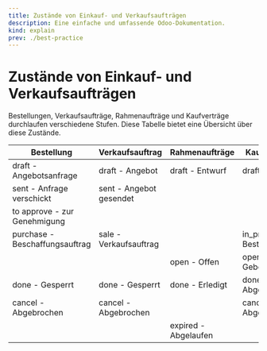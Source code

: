 ```yaml
---
title: Zustände von Einkauf- und Verkaufsaufträgen
description: Eine einfache und umfassende Odoo-Dokumentation.
kind: explain
prev: ./best-practice
---
```


# Zustände von Einkauf- und Verkaufsaufträgen

Bestellungen, Verkaufsaufträge, Rahmenaufträge und Kaufverträge durchlaufen verschiedene Stufen. Diese Tabelle bietet eine Übersicht über diese Zustände.

| Bestellung                     | Verkaufsauftrag         | Rahmenaufträge       | Kaufverträge            |
| ------------------------------ | ----------------------- | -------------------- | ----------------------- |
| draft - Angebotsanfrage        | draft - Angebot         | draft - Entwurf      | draft - Entwurf         |
| sent - Anfrage verschickt      | sent - Angebot gesendet |                      |                         |
| to approve - zur Genehmigung   |                         |                      |                         |
| purchase - Beschaffungsauftrag | sale - Verkaufsauftrag  |                      | in_progress - Bestätigt |
|                                |                         | open - Offen         | open - Gebotsauswahl    |
| done - Gesperrt                | done - Gesperrt         | done - Erledigt      | done - Abgeschlossen    |
| cancel - Abgebrochen           | cancel - Abgebrochen    |                      | cancel - Abgebrochen    |
|                                |                         | expired - Abgelaufen |                         |
